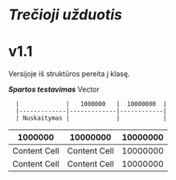 # ***Trečioji užduotis*** 
# v1.1
 Versijoje iš struktūros pereita į klasę.
 
 ***Spartos testavimas***
 Vector
 
      |             |   1000000   |  10000000  |
      |-------------|-------------|------------|
      | Nuskaitymas |             |            |


|    1000000    |    10000000   |    10000000   |
| ------------- | ------------- | ------------- |
| Content Cell  | Content Cell  |    10000000   |
| Content Cell  | Content Cell  |    10000000   |


